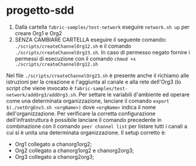 # progetto-sdd
1. Dalla cartella `fabric-samples/test-network` eseguire `network.sh up` per creare Org1 e Org2
2. SENZA CAMBIARE CARTELLA eseguire il seguente comando: `./scripts/createChannelOrg12.sh` e il comando `./scripts/createChannelOrg23.sh`. In caso di permesso negato fornire i permessi di esecuzione con il comando `chmod +x ./scripts/createChannelOrg12.sh`

Nel file `./scripts/createChannelOrg23.sh` è presente anche il richiamo alle istruzioni per la creazione e l'aggiunta al canale e alla rete dell'Org3 (lo script che viene invocato è `fabric-samples/test-network/addOrg3/addOrg3.sh`. Per settare le variabili d'ambiente ed operare come una determinata organizzazione, lanciare il comando `export $(./setOrgEnv3.sh <orgName>)` dove `<orgName>` indica il nome dell'organizzazione. Per verificare la corretta configurazione dell'infrastruttura è possibile lanciare il comando precedente in combinazione con il comando `peer channel list` per listare tutti i canali a cui si è unita una determinata organizzazione.
Il setup corretto è:
- Org1 collegato a chanorg1org2;
- Org2 collegato a chanorg1org2 e chanorg2org3;
- Org3 collegato a chanorg2org3; 
